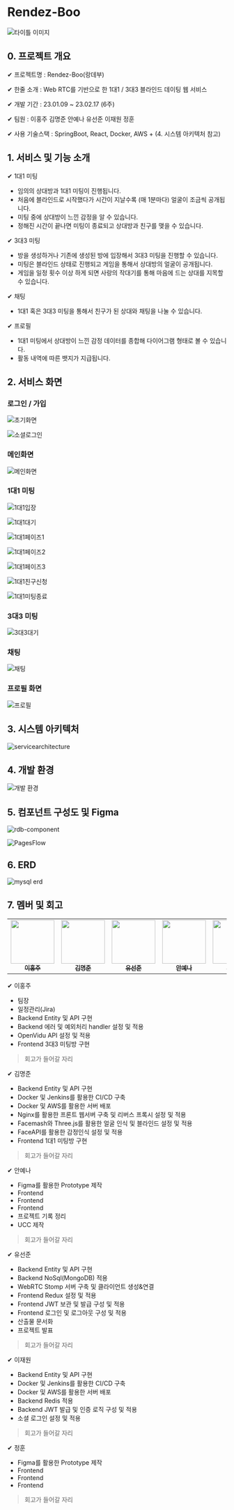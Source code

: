# Rendez-Boo 

![타이틀 이미지](https://user-images.githubusercontent.com/109324637/219056160-a5b1a9cf-bcf5-4835-bc4e-e295666ce5e1.png)

## 0. 프로젝트 개요

✔ 프로젝트명 : Rendez-Boo(랑데부)

✔ 한줄 소개 : Web RTC를 기반으로 한 1대1 / 3대3 블라인드 데이팅 웹 서비스

✔ 개발 기간 : 23.01.09 ~ 23.02.17 (6주)

✔ 팀원 : 이홍주 김명준 안예나 유선준 이재원 정훈

✔ 사용 기술스택 : SpringBoot, React, Docker, AWS + (4. 시스템 아키텍처 참고)

## 1. 서비스 및 기능 소개

✔ 1대1 미팅 
- 임의의 상대방과 1대1 미팅이 진행됩니다.
- 처음에 블라인드로 시작했다가 시간이 지날수록 (매 1분마다) 얼굴이 조금씩 공개됩니다.
- 미팅 중에 상대방이 느낀 감정을 알 수 있습니다.
- 정해진 시간이 끝나면 미팅이 종료되고 상대방과 친구를 맺을 수 있습니다.

✔ 3대3 미팅
- 방을 생성하거나 기존에 생성된 방에 입장해서 3대3 미팅을 진행할 수 있습니다.
- 미팅은 블라인드 상태로 진행되고 게임을 통해서 상대방의 얼굴이 공개됩니다.
- 게임을 일정 횟수 이상 하게 되면 사랑의 작대기를 통해 마음에 드는 상대를 지목할 수 있습니다.

✔ 채팅
- 1대1 혹은 3대3 미팅을 통해서 친구가 된 상대와 채팅을 나눌 수 있습니다.

✔ 프로필
- 1대1 미팅에서 상대방이 느낀 감정 데이터를 종합해 다이어그램 형태로 볼 수 있습니다.
- 활동 내역에 따른 뱃지가 지급됩니다.

## 2. 서비스 화면


### 로그인 / 가입

![초기화면](https://user-images.githubusercontent.com/109324637/219236954-4029e47e-75cd-4266-8d85-032a7e3d0eb3.PNG)

![소셜로그인](https://user-images.githubusercontent.com/109324637/219237064-5ad8f53f-1588-424d-b92e-a07422db341a.PNG)

### 메인화면

![메인화면](https://user-images.githubusercontent.com/109324637/219237235-dce81832-6ac4-47ad-be93-0ffd9e426150.PNG)

### 1대1 미팅

![1대1입장](https://user-images.githubusercontent.com/109324637/219237368-0a58e223-0304-40c1-98fd-4221e854441a.PNG)

![1대1대기](https://user-images.githubusercontent.com/109324637/219237555-3634fc07-36a9-4c6a-a7cc-14e7c91b67f5.PNG)

![1대1페이즈1](https://user-images.githubusercontent.com/109324637/219237641-ecf1ee7f-e904-4200-b079-bad52460c6d1.PNG)

![1대1페이즈2](https://user-images.githubusercontent.com/109324637/219237860-a2623495-1dbb-45ea-a64c-d0c1c4218a9c.PNG)

![1대1페이즈3](https://user-images.githubusercontent.com/109324637/219237951-49bbeb46-a08b-427e-a1c2-d268283f0548.PNG)

![1대1친구신청](https://user-images.githubusercontent.com/109324637/219238332-e6449ee5-745a-441f-b950-0627280b015a.PNG)

![1대1미팅종료](https://user-images.githubusercontent.com/109324637/219238422-ae8a0530-c423-49f1-87f0-a0a0e15c6007.PNG)

### 3대3 미팅

![3대3대기](https://user-images.githubusercontent.com/109324637/219238566-bf81310c-049e-43b3-b2bd-f7d0749f13a6.PNG)

### 채팅

![채팅](https://user-images.githubusercontent.com/109324637/219238626-39e37856-b134-4280-93c0-9d56f264bccd.PNG)

### 프로필 화면

![프로필](https://user-images.githubusercontent.com/109324637/219238731-bcf5fa1d-2c7a-400d-811c-0be97b0cbf74.PNG)

## 3. 시스템 아키텍처

![servicearchitecture](https://user-images.githubusercontent.com/109324637/219059964-0ed37545-a7f3-4edc-838d-425cb43b8acb.png)


## 4. 개발 환경

![개발 환경](https://user-images.githubusercontent.com/109324637/219061092-ef630192-eb6b-41e6-8255-e003dfaf3fe5.png)


## 5. 컴포넌트 구성도 및 Figma

![rdb-component](https://user-images.githubusercontent.com/109324637/219228129-9ab69ee2-6207-49f0-9458-cdb7bbf947c8.png)

![PagesFlow](https://user-images.githubusercontent.com/109324637/219229051-bf9900e5-edf6-421b-ae59-b5a53e0cb1a5.png)


## 6. ERD

![mysql erd](https://user-images.githubusercontent.com/109324637/219227717-ea6d8fe4-6d93-46dd-abbb-79106a1ea0c6.png)

## 7. 멤버 및 회고

<table>
  <tr>
    <td align="center"><a href="https://github.com/developerhongjulee"><img src="https://avatars.githubusercontent.com/u/70627908?v=4?s=100" width="100px;" alt=""/><br /><sub><b>이홍주</b></sub></a><br /></td>
    <td align="center"><a href="https://github.com/grolarkim"><img src="https://avatars.githubusercontent.com/u/91328539?v=4?s=100" width="100px;" alt=""/><br /><sub><b>김명준</b></sub></a><br /></td>      
    <td align="center"><a href="https://github.com/Bluuubery"><img src="https://avatars.githubusercontent.com/u/109324637?v=4?s=100" width="100px;" alt=""/><br /><sub><b>유선준</b></sub></a><br /></td>
    <td align="center"><a href="https://github.com/yena0426"><img src="https://avatars.githubusercontent.com/u/17820939?v=4?s=100" width="100px;" alt=""/><br /><sub><b>안예나</b></sub></a><br /></td>      
    <td align="center"><a href="https://github.com/ljaewon97"><img src="https://avatars.githubusercontent.com/u/106070950?v=4?s=100" width="100px;" alt=""/><br /><sub><b>이재원</b></sub></a><br /></td>     
    <td align="center"><a href="https://github.com/Hoony-JSG"><img src="https://avatars.githubusercontent.com/u/107928377?v=4?s=100" width="100px;" alt=""/><br /><sub><b>정훈</b></sub></a><br /></td>   
  </tr>
</table>


✔ 이홍주 
- 팀장
- 일정관리(Jira)
- Backend Entity 및 API 구현
- Backend 에러 및 예외처리 handler 설정 및 적용
- OpenVidu API 설정 및 적용
- Frontend 3대3 미팅방 구현
     
> 회고가 들어갈 자리

✔ 김명준 
- Backend Entity 및 API 구현
- Docker 및 Jenkins를 활용한 CI/CD 구축
- Docker 및 AWS를 활용한 서버 배포
- Nginx를 활용한 프론트 웹서버 구축 및 리버스 프록시 설정 및 적용
- Facemash와 Three.js를 활용한 얼굴 인식 및 블라인드 설정 및 적용
- FaceAPI를 활용한 감정인식 설정 및 적용
- Frontend 1대1 미팅방 구현
     
> 회고가 들어갈 자리

✔ 안예나 
- Figma를 활용한 Prototype 제작
- Frontend 
- Frontend 
- Frontend  
- 프로젝트 기록 정리
- UCC 제작
     
> 회고가 들어갈 자리

✔ 유선준 
- Backend Entity 및 API 구현
- Backend NoSql(MongoDB) 적용
- WebRTC Stomp 서버 구축 및 클라이언트 생성&연결
- Frontend Redux 설정 및 적용
- Frontend JWT 보관 및 발급 구성 및 적용
- Frontend 로그인 및 로그아웃 구성 및 적용 
- 산출물 문서화
- 프로젝트 발표
     
> 회고가 들어갈 자리

✔ 이재원 
- Backend Entity 및 API 구현
- Docker 및 Jenkins를 활용한 CI/CD 구축
- Docker 및 AWS를 활용한 서버 배포
- Backend Redis 적용 
- Backend JWT 발급 및 인증 로직 구성 및 적용
- 소셜 로그인 설정 및 적용
     
> 회고가 들어갈 자리

✔ 정훈 
- Figma를 활용한 Prototype 제작
- Frontend 
- Frontend 
- Frontend  

     
> 회고가 들어갈 자리
